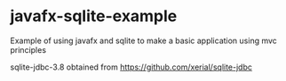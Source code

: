 # javafx-sqlite-example
Example of using javafx and sqlite to make a basic application using mvc principles

sqlite-jdbc-3.8 obtained from https://github.com/xerial/sqlite-jdbc
